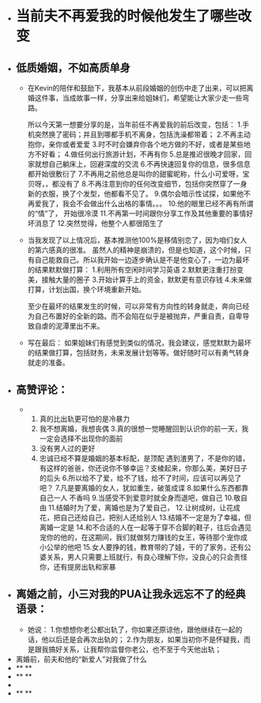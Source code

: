 - # 当前夫不再爱我的时候他发生了哪些改变
- ## 低质婚姻，不如高质单身
	- 在Kevin的陪伴和鼓励下，我基本从前段婚姻的创伤中走了出来，可以把离婚这件事，当成故事一样，分享出来给姐妹们，希望能让大家少走一些弯路。
	  
	  所以今天第一想要分享的是，当年前任不再爱我的前后改变，包括：
	  1.手机突然换了密码；并且到哪都手机不离身，包括洗澡都带着；
	  2.不再主动抱你，亲你或者爱爱
	  3.时不时会嫌弃你各个地方做的不好，或者是某些地方不好看；
	  4.做任何出行旅游计划，不再有你
	  5.总是推迟很晚才回家，回家就想自己躺床上，回避深度的交流
	  6.不再快速回复你的信息，很多信息都开始很敷衍了
	  7.不再用之前他总是叫你的甜蜜昵称，什么小可爱呀，宝贝呀，，都没有了
	  8.不再注意到你的任何改变细节，包括你突然穿了一身新的衣服，换了个发型，他都看不见了。
	  9.偶尔会暗示性试探，如果他不再爱我了，我会不会做出什么出格的事情。。。
	  10.他的眼里已经不再有所谓的“情”了， 开始很冷漠
	  11.不再第一时间跟你分享工作及其他重要的事情好坏消息了
	  12.突然觉得，他整个人都很陌生了
	- 当我发现了以上情况后，基本推测他100%是移情别恋了，因为咱们女人的第六感真的很准。
	  虽然人的精神是崩溃的，但是也知道，这个时候，只有自己能救自己。所以我开始一边逐步确认是不是他变心了，一边为最坏的结果默默做打算：
	  1.利用所有空闲时间学习英语
	  2.默默更注重打扮变美，接触大量的圈子
	  3.开始计算手上的资金，默默更有意识存钱
	  4.未来做打算，计划出国，换个环境重新开始。
	  
	  至少在最坏的结果发生的时候，可以非常有方向性的转身就走，奔向已经为自己布置好的全新的路。而不会陷在似乎是被抛弃，严重自责，自卑导致自虐的泥潭里出不来。
	- 写在最后：
	  如果姐妹们有感觉到类似的情况，我会建议，感觉默默为最坏的结果做打算，包括财务，未来发展计划等等。做好随时可以有勇气转身就走的准备。
- ## 高赞评论：
	- 1. 真的比出轨更可怕的是冷暴力
	  2. 我不想离婚，我想丧偶
	  3.真的很想一觉睡醒回到认识你的前一天，我一定会选择不出现你的面前
	  4. 没有男人过的更好
	  5. 忠诚已经不算是婚姻的基本标配，是顶配
	  遇到渣男了，不是你的错，有这样的爸爸，你还说你不够幸运？支棱起来，你那么美，美好日子的后头
	  6.所以给不了爱，给不了钱，给不了时间，应该可以再见了吧？
	  7.凡是要离婚的女人，犹如重生，破茧成谍
	  8.如果什么东西都靠自己一人 不香吗
	  9.当感受不到爱意时就全身而退吧，做自己
	  10.敬自由
	  11.结婚时为了爱，离婚也是为了爱自己，
	  12.让树成树，让花成花，把自己还给自己，把别人还给别人
	  13.结婚不一定是为了幸福，但离婚一定是
	  14.和不合适的人在一起等于穿不合脚的鞋子，往后会遇见宠你的他的，在这期间，我们就做努力赚钱的女王，等待那个宠你成小公举的他吧
	  15.女人要挣的钱，教育带的了娃，干的了家务，还有公婆关系，男人只需要上班就行，有良心理解下你，没良心的只会责怪你，还有提房出轨和家暴
- ## 离婚之前，小三对我的PUA让我永远忘不了的经典语录：
	- 她说：
	  1.你想想你老公都出轨了，你如果还原谅他，跟他继续在一起的话，他以后还是会再次出轨的；
	  2.作为朋友，如果当初你不是怀疑我，而是跟我搞好关系，让我帮你监督你老公，也不至于今天他出轨；
- 离婚前，前夫和他的“新爱人”对我做了什么
- ** **
- ** **
-
- ** **